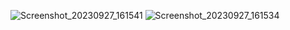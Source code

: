
![Screenshot_20230927_161541](https://github.com/Bhavin1313/Bhavin1313_Mirror_Wall_PR_3_AF/assets/99348404/ed2c4c5f-e5c9-424a-a763-86b44283d9a2)
![Screenshot_20230927_161534](https://github.com/Bhavin1313/Bhavin1313_Mirror_Wall_PR_3_AF/assets/99348404/7c763b74-80c8-4979-9aac-72d75027642f)
